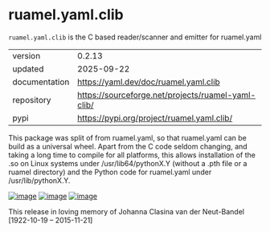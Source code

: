 
# ruamel.yaml.clib

`ruamel.yaml.clib` is the C based reader/scanner and emitter for ruamel.yaml

<table class="docutils">
  <tr>
    <td>version</td>
    <td>0.2.13</td>
  </tr>
  <tr>
    <td>updated</td>
    <td>2025-09-22</td>
  </tr>
  <tr>
    <td>documentation</td>
    <td><a href="https://yaml.dev/doc/ruamel.yaml.clib">https://yaml.dev/doc/ruamel.yaml.clib</a></td>
  </tr>
  <tr>
    <td>repository</td>
    <td><a href="https://sourceforge.net/projects/ruamel-yaml-clib/">https://sourceforge.net/projects/ruamel-yaml-clib/</a></td>
  </tr>
  <tr>
    <td>pypi</td>
    <td><a href="https://pypi.org/project/ruamel.yaml.clib/">https://pypi.org/project/ruamel.yaml.clib/</a></td>
  </tr>
</table>


This package was split of from ruamel.yaml, so that ruamel.yaml can be
build as a universal wheel. Apart from the C code seldom changing, and
taking a long time to compile for all platforms, this allows
installation of the .so on Linux systems under /usr/lib64/pythonX.Y
(without a .pth file or a ruamel directory) and the Python code for
ruamel.yaml under /usr/lib/pythonX.Y.

[![image](https://bestpractices.coreinfrastructure.org/projects/1128/badge)](https://bestpractices.coreinfrastructure.org/projects/1128)
[![image](https://sourceforge.net/p/ruamel-yaml-clib/code/ci/default/tree/_doc/_static/license.svg?format=raw)](https://opensource.org/licenses/MIT)
[![image](https://sourceforge.net/p/ruamel-yaml-clib/code/ci/default/tree/_doc/_static/pypi.svg?format=raw)](https://pypi.org/project/ruamel.yaml.clib/)

This release in loving memory of Johanna Clasina van der Neut-Bandel
\[1922-10-19 &ndash; 2015-11-21\]
